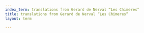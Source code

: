 ```yaml
---
index_term: translations from Gerard de Nerval “Les Chimeres”
title: translations from Gerard de Nerval “Les Chimeres”
layout: term

---
```

